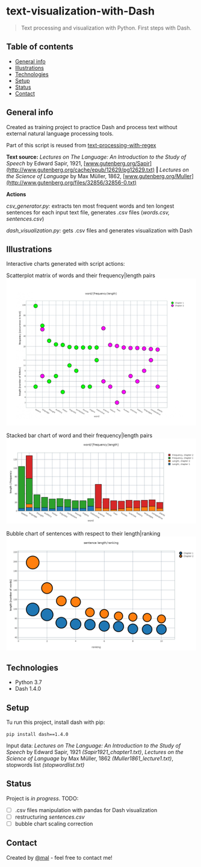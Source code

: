 # text-visualization-with-Dash
> Text processing and visualization with Python. First steps with Dash.

## Table of contents
* [General info](#general-info)
* [Illustrations](#illustrations)
* [Technologies](#technologies)
* [Setup](#setup)
* [Status](#status)
* [Contact](#contact)

## General info
Created as training project to practice Dash and process text without external natural language processing tools.

Part of this script is reused from [text-processing-with-regex](https://github.com/Malwoiniak/text-processing-with-regex)

**Text source:** *Lectures on The Language: An Introduction to the Study of Speech* by Edward Sapir, 1921, 
[www.gutenberg.org/Sapir](http://www.gutenberg.org/cache/epub/12629/pg12629.txt) **|** *Lectures on the Science of Language* by Max Müller, 1862, [www.gutenberg.org/Muller](http://www.gutenberg.org/files/32856/32856-0.txt)

**Actions**

*csv_generator.py:* extracts ten most frequent words and ten longest sentences for each input text file, generates .csv files (*words.csv, sentences.csv*)

*dash_visualization.py:* gets .csv files and generates visualization with Dash

## Illustrations
Interactive charts generated with script actions:

Scatterplot matrix of words and their frequency|length pairs 
![scatter](https://github.com/Malwoiniak/text-visualization-with-Dash/blob/master/scatter.jpg)

Stacked bar chart of word and their frequency|length pairs
![stackbar](https://github.com/Malwoiniak/text-visualization-with-Dash/blob/master/stackbar.png)

Bubble chart of sentences with respect to their length|ranking
![bubble](https://github.com/Malwoiniak/text-visualization-with-Dash/blob/master/bubble.png)

## Technologies
* Python 3.7
* Dash 1.4.0


## Setup
Tu run this project, install dash with pip: 

`pip install dash==1.4.0`

Input data: *Lectures on The Language: An Introduction to the Study of Speech* by Edward Sapir, 1921 *(Sapir1921_chapter1.txt)*, *Lectures on the Science of Language* by Max Müller, 1862 *(Muller1861_lecture1.txt)*, stopwords list *(stopwordlist.txt)*

## Status
Project is _in progress_. TODO: 
- [ ] .csv files manipulation with pandas for Dash visualization
- [ ] restructuring *sentences.csv* 
- [ ] bubble chart scaling correction
## Contact
Created by [@mal](https://www.linkedin.com/in/malwina-kotowicz/) - feel free to contact me!
